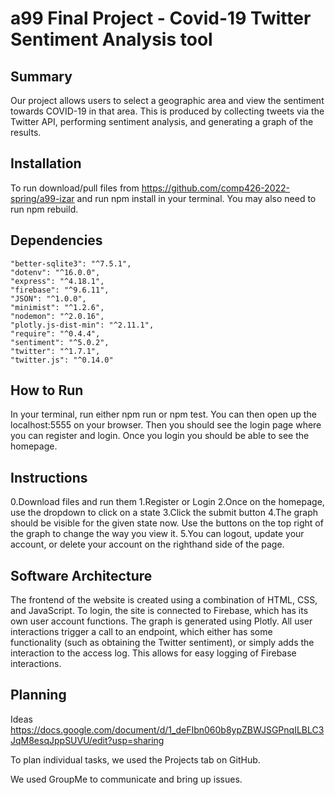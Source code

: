 # a99 Final Project - Covid-19 Twitter Sentiment Analysis tool

## Summary 

Our project allows users to select a geographic area and view the sentiment towards COVID-19 in that area. This is produced by collecting tweets via the Twitter API, performing sentiment analysis, and generating a graph of the results.

## Installation

To run download/pull files from https://github.com/comp426-2022-spring/a99-izar and run npm install in your terminal. You may also need to run npm rebuild.

## Dependencies

    "better-sqlite3": "^7.5.1",
    "dotenv": "^16.0.0",
    "express": "^4.18.1",
    "firebase": "^9.6.11",
    "JSON": "^1.0.0",
    "minimist": "^1.2.6",
    "nodemon": "^2.0.16",
    "plotly.js-dist-min": "^2.11.1",
    "require": "^0.4.4",
    "sentiment": "^5.0.2",
    "twitter": "^1.7.1",
    "twitter.js": "^0.14.0"

## How to Run

In your terminal, run either npm run or npm test. You can then open  up the localhost:5555 on your browser. Then you should see the login page where you can register and login. Once you login you should be able to see the homepage.

## Instructions

0.Download files and run them
1.Register or Login 
2.Once on the homepage, use the dropdown to click on a state
3.Click the submit button
4.The graph should be visible for the given state now. Use the buttons on the top right of the graph to change the way you view it. 
5.You can logout, update your account, or delete your account on the righthand side of the page.

## Software Architecture

The frontend of the website is created using a combination of HTML, CSS, and JavaScript. To login, the site is connected to Firebase, which has its own user account functions. The graph is generated using Plotly. All user interactions trigger a call to an endpoint, which either has some functionality (such as obtaining the Twitter sentiment), or simply adds the interaction to the access log. This allows for easy logging of Firebase interactions.

## Planning

Ideas
https://docs.google.com/document/d/1_deFIbn060b8ypZBWJSGPnqILBLC3JqM8esqJppSUVU/edit?usp=sharing

To plan individual tasks, we used the Projects tab on GitHub.

We used GroupMe to communicate and bring up issues.